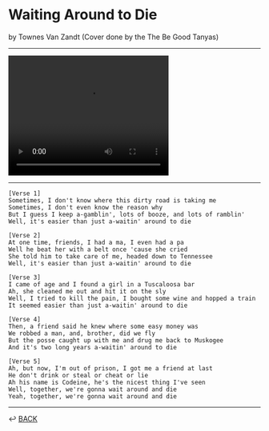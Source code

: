 # Waiting Around to Die

by Townes Van Zandt (Cover done by the The Be Good Tanyas)

---

<video width="320" height="240" controls>
  <source src="https://www.youtube.com/watch?v=yfCRXCfL_Ls" type="video/mp4">
</video>

---

```
[Verse 1]
Sometimes, I don't know where this dirty road is taking me
Sometimes, I don't even know the reason why
But I guess I keep a-gamblin', lots of booze, and lots of ramblin'
Well, it's easier than just a-waitin' around to die

[Verse 2]
At one time, friends, I had a ma, I even had a pa
Well he beat her with a belt once 'cause she cried
She told him to take care of me, headed down to Tennessee
Well, it's easier than just a-waitin' around to die

[Verse 3]
I came of age and I found a girl in a Tuscaloosa bar
Ah, she cleaned me out and hit it on the sly
Well, I tried to kill the pain, I bought some wine and hopped a train
It seemed easier than just a-waitin' around to die

[Verse 4]
Then, a friend said he knew where some easy money was
We robbed a man, and, brother, did we fly
But the posse caught up with me and drug me back to Muskogee
And it's two long years a-waitin' around to die

[Verse 5]
Ah, but now, I'm out of prison, I got me a friend at last
He don't drink or steal or cheat or lie
Ah his name is Codeine, he's the nicest thing I've seen
Well, together, we're gonna wait around and die
Yeah, together, we're gonna wait around and die
```

---

↩️ [BACK](../private-words.md)
